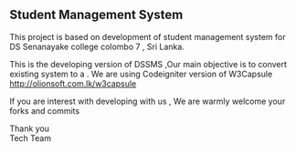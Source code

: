 <h2>Student Management System</h2>

This project is based on development of student management system for DS Senanayake college colombo 7 , Sri Lanka.

This is the developing version of DSSMS ,Our main objective is to convert existing system to a .
We are using Codeigniter version of W3Capsule http://olionsoft.com.lk/w3capsule 

If you are interest with developing with us , We are warmly welcome your forks and commits 

Thank you <br>
Tech Team


